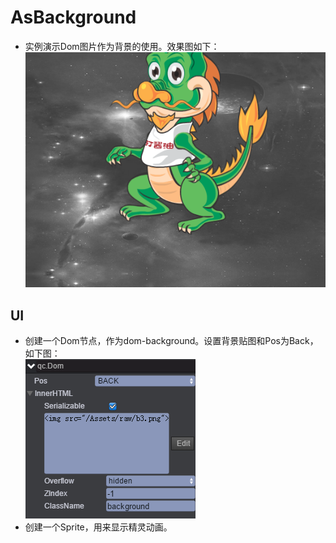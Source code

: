 # AsBackground

* 实例演示Dom图片作为背景的使用。效果图如下：<br>
![AsBackground](images\UI.png)

## UI

* 创建一个Dom节点，作为dom-background。设置背景贴图和Pos为Back，如下图：<br>
![dom](images\dom.png)
* 创建一个Sprite，用来显示精灵动画。